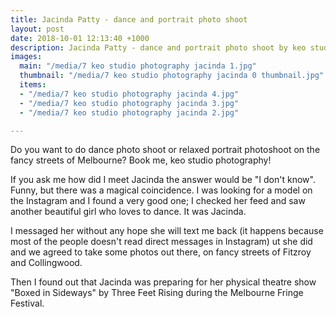 ```yaml
---
title: Jacinda Patty - dance and portrait photo shoot
layout: post
date: 2018-10-01 12:13:40 +1000
description: Jacinda Patty - dance and portrait photo shoot by keo studio photography
images:
  main: "/media/7 keo studio photography jacinda 1.jpg"
  thumbnail: "/media/7 keo studio photography jacinda 0 thumbnail.jpg"
  items:
  - "/media/7 keo studio photography jacinda 4.jpg"
  - "/media/7 keo studio photography jacinda 3.jpg"
  - "/media/7 keo studio photography jacinda 2.jpg"

---
```

Do you want to do dance photo shoot or relaxed portrait photoshoot on the fancy streets of Melbourne? Book me, keo studio photography!

If you ask me how did I meet Jacinda the answer would be "I don't know". Funny, but there was a magical coincidence. I was looking for a model on the Instagram and I found a very good one; I checked her feed and saw another beautiful girl who loves to dance. It was Jacinda.

I messaged her without any hope she will text me back (it happens because most of the people doesn't read direct messages in Instagram) ut she did and we agreed to take some photos out there, on fancy streets of Fitzroy and Collingwood.

Then I found out that Jacinda was preparing for her physical theatre show "Boxed in Sideways" by Three Feet Rising during the Melbourne Fringe Festival.